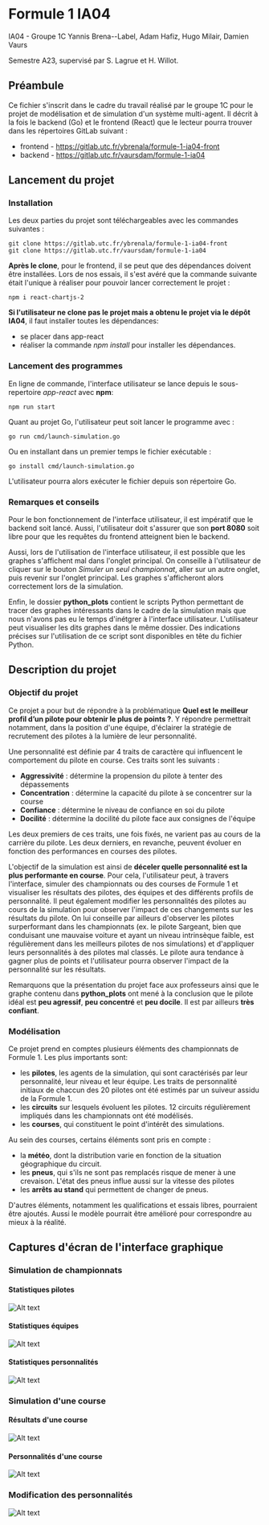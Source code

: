 # Formule 1 IA04

IA04 - Groupe 1C
Yannis Brena--Label, Adam Hafiz, Hugo Milair, Damien Vaurs

Semestre A23, supervisé par S. Lagrue et H. Willot.

## Préambule

Ce fichier s'inscrit dans le cadre du travail réalisé par le groupe 1C pour le projet de modélisation et de simulation d'un système multi-agent. Il décrit à la fois le backend (Go) et le frontend (React) que le lecteur pourra trouver dans les répertoires GitLab suivant :

- frontend - https://gitlab.utc.fr/ybrenala/formule-1-ia04-front 
- backend - https://gitlab.utc.fr/vaursdam/formule-1-ia04 

## Lancement du projet

### Installation

Les deux parties du projet sont téléchargeables avec les commandes suivantes :

    git clone https://gitlab.utc.fr/ybrenala/formule-1-ia04-front
    git clone https://gitlab.utc.fr/vaursdam/formule-1-ia04 

**Après le clone**, pour le frontend, il se peut que des dépendances doivent être installées. Lors de nos essais, il s'est avéré que la commande suivante était l'unique à réaliser pour pouvoir lancer correctement le projet : 

    npm i react-chartjs-2

**Si l'utilisateur ne clone pas le projet mais a obtenu le projet via le dépôt IA04**, il faut installer toutes les dépendances:

- se placer dans app-react
- réaliser la commande *npm install* pour installer les dépendances.

### Lancement des programmes

En ligne de commande, l'interface utilisateur se lance depuis le sous-repertoire *app-react* avec **npm**:

    npm run start

Quant au projet Go, l'utilisateur peut soit lancer le programme avec :

    go run cmd/launch-simulation.go

Ou en installant dans un premier temps le fichier exécutable :

    go install cmd/launch-simulation.go

L'utilisateur pourra alors exécuter le fichier depuis son répertoire Go.

### Remarques et conseils

Pour le bon fonctionnement de l'interface utilisateur, il est impératif que le backend soit lancé. Aussi, l'utilisateur doit s'assurer que son **port 8080** soit libre pour que les requêtes du frontend atteignent bien le backend.

Aussi, lors de l'utilisation de l'interface utilisateur, il est possible que les graphes s'affichent mal dans l'onglet principal. On conseille à l'utilisateur de cliquer sur le bouton *Simuler un seul championnat*, aller sur un autre onglet, puis revenir sur l'onglet principal. Les graphes s'afficheront alors correctement lors de la simulation.

Enfin, le dossier **python_plots** contient le scripts Python permettant de tracer des graphes intéressants dans le cadre de la simulation mais que nous n'avons pas eu le temps d'inétgrer à l'interface utilisateur. L'utilisateur peut visualiser les dits graphes dans le même dossier. Des indications précises sur l'utilisation de ce script sont disponibles en tête du fichier Python.

## Description du projet

### Objectif du projet

Ce projet a pour but de répondre à la problématique **Quel est le meilleur profil d’un pilote pour obtenir le plus de points ?**. Y répondre permettrait notamment, dans la position d'une équipe, d'éclairer la stratégie de recrutement des pilotes à la lumière de leur personnalité.

Une personnalité est définie par 4 traits de caractère qui influencent le comportement du pilote en course. Ces traits sont les suivants :

- **Aggressivité** : détermine la propension du pilote à tenter des dépassements
- **Concentration** : détermine la capacité du pilote à se concentrer sur la course
- **Confiance** : détermine le niveau de confiance en soi du pilote
- **Docilité** : détermine la docilité du pilote face aux consignes de l'équipe

Les deux premiers de ces traits, une fois fixés, ne varient pas au cours de la carrière du pilote. Les deux derniers, en revanche, peuvent évoluer en fonction des performances en courses des pilotes.

L'objectif de la simulation est ainsi de **déceler quelle personnalité est la plus performante en course**. Pour cela, l'utilisateur peut, à travers l'interface, simuler des championnats ou des courses de Formule 1 et visualiser les résultats des pilotes, des équipes et des différents profils de personnalité. Il peut également modifier les personnalités des pilotes au cours de la simulation pour observer l'impact de ces changements sur les résultats du pilote.
On lui conseille par ailleurs d'observer les pilotes surperformant dans les championnats (ex. le pilote Sargeant, bien que conduisant une mauvaise voiture et ayant un niveau intrinsèque faible, est régulièrement dans les meilleurs pilotes de nos simulations) et d'appliquer leurs personnalités à des pilotes mal classés. Le pilote aura tendance à gagner plus de points et l'utilisateur pourra observer l'impact de la personnalité sur les résultats.

Remarquons que la présentation du projet face aux professeurs ainsi que le graphe contenu dans **python_plots** ont mené à la conclusion que le pilote idéal est **peu agressif**, **peu concentré** et **peu docile**. Il est par ailleurs **très confiant**.

### Modélisation

Ce projet prend en comptes plusieurs éléments des championnats de Formule 1. Les plus importants sont:

- les **pilotes**, les agents de la simulation, qui sont caractérisés par leur personnalité, leur niveau et leur équipe. Les traits de personnalité initiaux de chaccun des 20 pilotes ont été estimés par un suiveur assidu de la Formule 1.
- les **circuits** sur lesquels évoluent les pilotes. 12 circuits régulièrement impliqués dans les championnats ont été modélisés.
- les **courses**, qui constituent le point d'intérêt des simulations.

Au sein des courses, certains éléments sont pris en compte :

- la **météo**, dont la distribution varie en fonction de la situation géographique du circuit.
- les **pneus**, qui s'ils ne sont pas remplacés risque de mener à une crevaison. L'état des pneus influe aussi sur la vitesse des pilotes
- les **arrêts au stand** qui permettent de changer de pneus.

D'autres éléments, notamment les qualifications et essais libres, pourraient être ajoutés. Aussi le modèle pourrait être amélioré pour correspondre au mieux à la réalité.

## Captures d'écran de l'interface graphique

### Simulation de championnats

#### Statistiques pilotes

![Alt text](doc/screens/drivers.png)

#### Statistiques équipes

![Alt text](doc/screens/teams.png)

#### Statistiques personnalités

![Alt text](doc/screens/personnality.png)

### Simulation d'une course

#### Résultats d'une course

![Alt text](doc/screens/race.png)

#### Personnalités d'une course

![Alt text](doc/screens/persoRace.png)

### Modification des personnalités

![Alt text](doc/screens/perso.png)